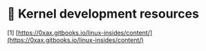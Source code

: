 # 🐧 Kernel development resources

\[1] [https://0xax.gitbooks.io/linux-insides/content/](https://0xax.gitbooks.io/linux-insides/content/)
